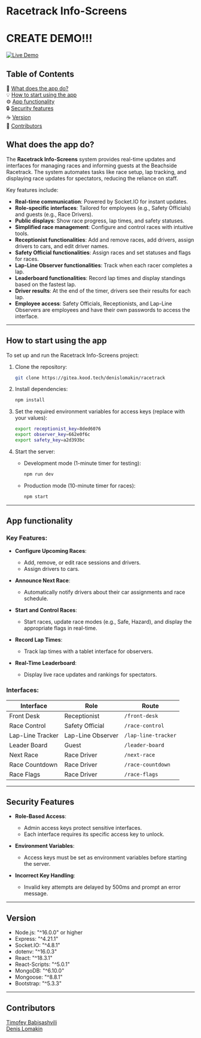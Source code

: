 # Racetrack Info-Screens

# CREATE DEMO!!!

[![Live Demo](https://img.shields.io/badge/Live%20Demo-Available-blue)](https://your-project-link)

## Table of Contents

🚀 [What does the app do?](#what-does-the-app-do)<br/>
💡 [How to start using the app](#how-to-start-using-the-app)<br/>
⚙️ [App functionality](#app-functionality)<br/>
🔒 [Security features](#security-features)<br/>
☕ [Version](#version)<br/>
🤝 [Contributors](#contributors)

## What does the app do?

The **Racetrack Info-Screens** system provides real-time updates and interfaces for managing races and informing guests at the Beachside Racetrack. The system automates tasks like race setup, lap tracking, and displaying race updates for spectators, reducing the reliance on staff.

Key features include:

- **Real-time communication**: Powered by Socket.IO for instant updates.
- **Role-specific interfaces**: Tailored for employees (e.g., Safety Officials) and guests (e.g., Race Drivers).
- **Public displays**: Show race progress, lap times, and safety statuses.
- **Simplified race management**: Configure and control races with intuitive tools.
- **Receptionist functionalities**: Add and remove races, add drivers, assign drivers to cars, and edit driver names.
- **Safety Official functionalities**: Assign races and set statuses and flags for races.
- **Lap-Line Observer functionalities**: Track when each racer completes a lap.
- **Leaderboard functionalities**: Record lap times and display standings based on the fastest lap.
- **Driver results**: At the end of the timer, drivers see their results for each lap.
- **Employee access**: Safety Officials, Receptionists, and Lap-Line Observers are employees and have their own passwords to access the interface.

---

## How to start using the app

To set up and run the Racetrack Info-Screens project:

1. Clone the repository:

   ```bash
   git clone https://gitea.kood.tech/denislomakin/racetrack
   ```

2. Install dependencies:

   ```bash
   npm install
   ```

3. Set the required environment variables for access keys (replace with your values):

   ```bash
   export receptionist_key=8ded6076
   export observer_key=662e0f6c
   export safety_key=a2d393bc
   ```

4. Start the server:

   - Development mode (1-minute timer for testing):

     ```bash
     npm run dev
     ```

   - Production mode (10-minute timer for races):

     ```bash
     npm start
     ```

---

## App functionality

### Key Features:

- **Configure Upcoming Races**:

  - Add, remove, or edit race sessions and drivers.
  - Assign drivers to cars.

- **Announce Next Race**:

  - Automatically notify drivers about their car assignments and race schedule.

- **Start and Control Races**:

  - Start races, update race modes (e.g., Safe, Hazard), and display the appropriate flags in real-time.

- **Record Lap Times**:

  - Track lap times with a tablet interface for observers.

- **Real-Time Leaderboard**:
  - Display live race updates and rankings for spectators.

### Interfaces:

| Interface        | Role              | Route               |
| ---------------- | ----------------- | ------------------- |
| Front Desk       | Receptionist      | `/front-desk`       |
| Race Control     | Safety Official   | `/race-control`     |
| Lap-Line Tracker | Lap-Line Observer | `/lap-line-tracker` |
| Leader Board     | Guest             | `/leader-board`     |
| Next Race        | Race Driver       | `/next-race`        |
| Race Countdown   | Race Driver       | `/race-countdown`   |
| Race Flags       | Race Driver       | `/race-flags`       |

---

## Security Features

- **Role-Based Access**:

  - Admin access keys protect sensitive interfaces.
  - Each interface requires its specific access key to unlock.

- **Environment Variables**:

  - Access keys must be set as environment variables before starting the server.

- **Incorrect Key Handling**:
  - Invalid key attempts are delayed by 500ms and prompt an error message.

---

## Version

- Node.js: "^16.0.0" or higher
- Express: "^4.21.1"
- Socket.IO: "^4.8.1"
- dotenv: "^16.0.3"
- React: "^18.3.1"
- React-Scripts: "^5.0.1"
- MongoDB: "^6.10.0"
- Mongoose: "^8.8.1"
- Bootstrap: "^5.3.3"

---

## Contributors

[Timofey Babisashvili](https://github.com/TigerTimofey) <br/>
[Denis Lomakin](https://github.com/Dkartik123) <br/>
